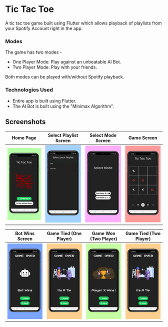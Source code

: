 # Tic Tac Toe

A tic tac toe game built using Flutter which allows playback of playlists from your Spotify Account right in the app.

### Modes 

The game has two modes -
- One Player Mode: Play against an unbeatable AI Bot.
- Two Player Mode: Play with your friends.

Both modes can be played with/without Spotify playback.

### Technologies Used
- Entire app is built using Flutter.
- The AI Bot is built using the "Minimax Algorithm".

## Screenshots

| Home Page          | Select Playlist Screen    | Select Mode Screen     | Game Screen           |
|--------------------|---------------------------|------------------------|-----------------------|
| ![](https://github.com/ahluwaliatikant/ticTacToe/blob/main/images/homeScreenScreenshot.png) | ![](https://github.com/ahluwaliatikant/ticTacToe/blob/main/images/selectPlaylistScreenshot.png) | ![](https://github.com/ahluwaliatikant/ticTacToe/blob/main/images/selectModeScreenshot.png) | ![](https://github.com/ahluwaliatikant/ticTacToe/blob/main/images/gameScreenScreenshot.png) |


| Bot Wins Screen       | Game Tied (One Player) | Game Won (Two Player)    | Game Tied (Two Player)   |
|-----------------------|------------------------|--------------------------|--------------------------|
| ![](https://github.com/ahluwaliatikant/ticTacToe/blob/main/images/botWinsScreenshot.png) | ![](https://github.com/ahluwaliatikant/ticTacToe/blob/main/images/botGameTieScreenshot.png) | ![](https://github.com/ahluwaliatikant/ticTacToe/blob/main/images/twoPlayerWinScreenshot.png) | ![](https://github.com/ahluwaliatikant/ticTacToe/blob/main/images/botGameTieScreenshot.png) |

